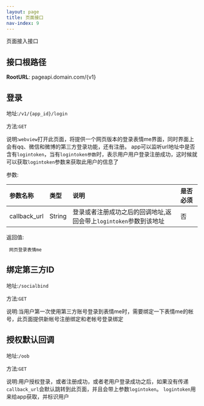 ```yaml
---
layout: page
title: 页面接口
nav-index: 9
---
```

页面接入接口

接口根路径
----------------
**RootURL**: pageapi.domain.com/{v1}

登录
----------------

地址:`/v1/{app_id}/login`

方法:`GET`

说明:`webview`打开此页面，将提供一个网页版本的登录表情me界面，同时界面上会有qq、微信和微博的第三方登录功能，还有注册。
app可以监听url地址中是否含有`logintoken`，当有`logintoken参数`时，表示用户用户登录注册成功，这时候就可以获取`logintoken`参数来获取此用户的信息了

参数:

| 参数名称        |类型    |说明                              |是否必须|
|:------------- |:-------|:--------------------------------|:-----|
| callback_url  |String  |登录或者注册成功之后的回调地址,返回会带上`logintoken`参数到该地址|否 | 

返回值:

     网页登录表情me

绑定第三方ID
----------------

地址:`/socialbind`

方法:`GET`

说明:当用户第一次使用第三方账号登录到表情me时，需要绑定一下表情me的帐号，此页面提供新帐号注册绑定和老帐号登录绑定

授权默认回调
----------------

地址:`/oob`

方法:`GET`

说明:用户授权登录，或者注册成功，或者老用户登录成功之后，如果没有传递`callback_url`会默认跳转到此页面，并且会带上参数`logintoken`。
`logintoken`用来给app获取，并标识用户